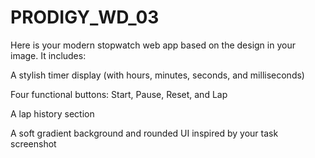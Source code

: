 # PRODIGY_WD_03
Here is your modern stopwatch web app based on the design in your image. It includes:

A stylish timer display (with hours, minutes, seconds, and milliseconds)

Four functional buttons: Start, Pause, Reset, and Lap

A lap history section

A soft gradient background and rounded UI inspired by your task screenshot

